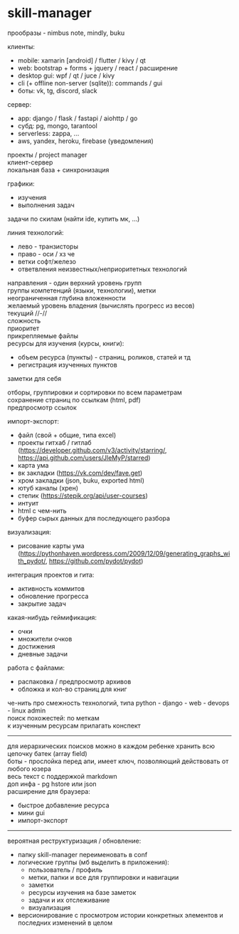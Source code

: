 # skill-manager

прообразы - nimbus note, mindly, buku  

клиенты:
- mobile: xamarin [android] / flutter / kivy / qt
- web: bootstrap + forms + jquery / react / расширение
- desktop gui: wpf / qt / juce / kivy
- cli (+ offline non-server (sqlite)): commands / gui
- боты: vk, tg, discord, slack

сервер:
- app: django / flask / fastapi / aiohttp / go
- субд: pg, mongo, tarantool
- serverless: zappa, ...
- aws, yandex, heroku, firebase (уведомления)

проекты / project manager  
клиент-сервер  
локальная база + синхронизация  

графики:
- изучения
- выполнения задач

задачи по скилам (найти ide, купить мк, ...)

линия технологий:
- лево - транзисторы
- право - оси / хз че
- ветки софт/железо
- ответвления неизвестных/неприоритетных технологий

направления - один верхний уровень групп  
группы компетенций (языки, технологии), метки  
неограниченная глубина вложенности  
желаемый уровень владения (вычислять прогресс из весов)  
текущий //-//  
сложность  
приоритет  
прикрепляемые файлы  
ресурсы для изучения (курсы, книги):
- объем ресурса (пункты) - страниц, роликов, статей и тд
- регистрация изученных пунктов

заметки для себя

отборы, группировки и сортировки по всем параметрам  
сохранение страниц по ссылкам (html, pdf)  
предпросмотр ссылок  

импорт-экспорт:
- файл (свой + общие, типа excel)
- проекты гитхаб / гитлаб (https://developer.github.com/v3/activity/starring/, https://api.github.com/users/JleMyP/starred)
- карта ума
- вк закладки (https://vk.com/dev/fave.get)
- хром закладки (json, buku, exported html)
- ютуб каналы (хрен)
- степик (https://stepik.org/api/user-courses)
- интуит
- html с чем-нить
- буфер сырых данных для последующего разбора

визуализация:
- рисование карты ума (https://pythonhaven.wordpress.com/2009/12/09/generating_graphs_with_pydot/, https://github.com/pydot/pydot)

интеграция проектов и гита:
- активность коммитов
- обновление прогресса
- закрытие задач

какая-нибудь геймификация:
- очки
- множители очков
- достижения
- дневные задачи

работа с файлами:
- распаковка / предпросмотр архивов
- обложка и кол-во страниц для книг

че-нить про смежность технологий, типа python - django - web - devops - linux admin  
поиск похожестей: по меткам  
к изученным ресурсам прилагать конспект

---

для иерархических поисков можно в каждом ребенке хранить всю цепочку батек (array field)  
боты - прослойка перед апи, имеет ключ, позволяющий действовать от любого юзера  
весь текст с поддержкой markdown  
доп инфа - pg hstore или json  
расширение для браузера:
- быстрое добавление ресурса
- мини gui
- импорт-экспорт

---

вероятная реструктуризация / обновление:
- папку skill-manager переименовать в conf
- логические группы (мб выделить в приложения):
  - пользователь / профиль
  - метки, папки и все для группировки и навигации
  - заметки
  - ресурсы изучения на базе заметок
  - задачи и их отслеживание
  - визуализация
- версионирование с просмотром истории конкретных элементов и последних изменений в целом

